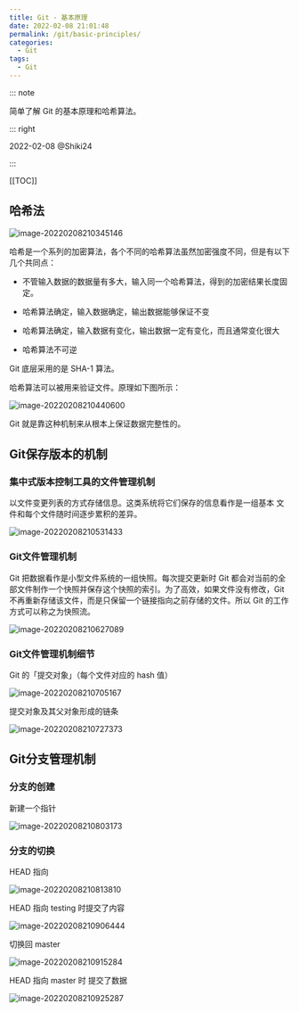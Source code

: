 ```yaml
---
title: Git - 基本原理
date: 2022-02-08 21:01:48
permalink: /git/basic-principles/
categories: 
  - Git
tags: 
  - Git
---
```


::: note

简单了解 Git 的基本原理和哈希算法。

::: right

2022-02-08 @Shiki24

:::

[[TOC]]



## 哈希法

![image-20220208210345146](https://cdn.jsdelivr.net/gh/Kele-Bingtang/static/img/git/20220208210346.png)

哈希是一个系列的加密算法，各个不同的哈希算法虽然加密强度不同，但是有以下几个共同点：

- 不管输入数据的数据量有多大，输入同一个哈希算法，得到的加密结果长度固定。

- 哈希算法确定，输入数据确定，输出数据能够保证不变

- 哈希算法确定，输入数据有变化，输出数据一定有变化，而且通常变化很大

- 哈希算法不可逆

Git 底层采用的是 SHA-1 算法。

哈希算法可以被用来验证文件。原理如下图所示：

![image-20220208210440600](https://cdn.jsdelivr.net/gh/Kele-Bingtang/static/img/git/20220208210442.png)

Git 就是靠这种机制来从根本上保证数据完整性的。

## Git保存版本的机制

### 集中式版本控制工具的文件管理机制

以文件变更列表的方式存储信息。这类系统将它们保存的信息看作是一组基本 文件和每个文件随时间逐步累积的差异。

![image-20220208210531433](https://cdn.jsdelivr.net/gh/Kele-Bingtang/static/img/git/20220208210532.png)

### Git文件管理机制

Git 把数据看作是小型文件系统的一组快照。每次提交更新时 Git 都会对当前的全部文件制作一个快照并保存这个快照的索引。为了高效，如果文件没有修改，Git 不再重新存储该文件，而是只保留一个链接指向之前存储的文件。所以 Git 的工作方式可以称之为快照流。

![image-20220208210627089](https://cdn.jsdelivr.net/gh/Kele-Bingtang/static/img/git/20220208210627.png)

### Git文件管理机制细节

Git 的「提交对象」（每个文件对应的 hash 值）

![image-20220208210705167](https://cdn.jsdelivr.net/gh/Kele-Bingtang/static/img/git/20220208210706.png)

提交对象及其父对象形成的链条

![image-20220208210727373](https://cdn.jsdelivr.net/gh/Kele-Bingtang/static/img/git/20220208210728.png)

## Git分支管理机制

### 分支的创建

新建一个指针

![image-20220208210803173](https://cdn.jsdelivr.net/gh/Kele-Bingtang/static/img/git/20220208210803.png)

### 分支的切换

HEAD 指向

![image-20220208210813810](https://cdn.jsdelivr.net/gh/Kele-Bingtang/static/img/git/20220208210814.png)

HEAD 指向 testing 时提交了内容

![image-20220208210906444](https://cdn.jsdelivr.net/gh/Kele-Bingtang/static/img/git/20220208210907.png)

切换回 master

![image-20220208210915284](https://cdn.jsdelivr.net/gh/Kele-Bingtang/static/img/git/20220208210916.png)

HEAD 指向 master 时 提交了数据

![image-20220208210925287](https://cdn.jsdelivr.net/gh/Kele-Bingtang/static/img/git/20220208210926.png)
